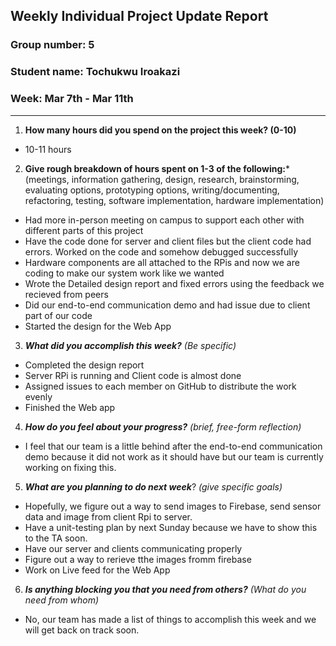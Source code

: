 ## Weekly Individual Project Update Report
### Group number: 5
### Student name: Tochukwu Iroakazi
### Week: Mar 7th - Mar 11th
___
1. **How many hours did you spend on the project this week? (0-10)**
- 10-11 hours 

2. **Give rough breakdown of hours spent on 1-3 of the following:***
   (meetings, information gathering, design, research, brainstorming, evaluating options, prototyping options, writing/documenting, refactoring, testing, software implementation, hardware implementation)
  - Had more in-person meeting on campus to support each other with different parts of this project
  - Have the code done for server and client files but the client code had errors. Worked on the code and somehow debugged successfully
  - Hardware components are all attached to the RPis and now we are coding to make our system work like we wanted
  - Wrote the Detailed design report and fixed errors using the feedback we recieved from peers
  - Did our end-to-end communication demo and had issue due to client part of our code
  - Started the design for the Web App
 
3. ***What did you accomplish this week?*** _(Be specific)_
  - Completed the design report
  - Server RPi is running and Client code is almost done
  - Assigned issues to each member on GitHub to distribute the work evenly
  - Finished the Web app
4. ***How do you feel about your progress?*** _(brief, free-form reflection)_
  - I feel that our team is a little behind after the end-to-end communication demo because it did not work as it should have but our team is currently working on fixing this. 
5. ***What are you planning to do next week***? _(give specific goals)_
  - Hopefully, we figure out a way to send images to Firebase, send sensor data and image from client Rpi to server. 
  - Have a unit-testing plan by next Sunday because we have to show this to the TA soon. 
  - Have our server and clients communicating properly
  - Figure out a way to rerieve tthe images  fromm firebase
  - Work on Live feed for the Web App
 
6. ***Is anything blocking you that you need from others?*** _(What do you need from whom)_
  - No, our team has made a list of things to accomplish this week and we will get back on track soon. 
